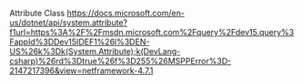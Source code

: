 ﻿Attribute Class
https://docs.microsoft.com/en-us/dotnet/api/system.attribute?f1url=https%3A%2F%2Fmsdn.microsoft.com%2Fquery%2Fdev15.query%3FappId%3DDev15IDEF1%26l%3DEN-US%26k%3Dk(System.Attribute);k(DevLang-csharp)%26rd%3Dtrue%26f%3D255%26MSPPError%3D-2147217396&view=netframework-4.7.1

 